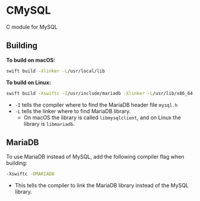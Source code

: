 # CMySQL
C module for MySQL

## Building

**To build on macOS:**

```sh
swift build -Xlinker -L/usr/local/lib
```

**To build on Linux:**

```sh
swift build -Xswiftc -I/usr/include/mariadb -Xlinker -L/usr/lib/x86_64-linux-gnu
```

- `-I` tells the compiler where to find the MariaDB header file `mysql.h`
- `-L` tells the linker where to find MariaDB library.
  - On macOS the library is called `libmysqlclient`, and on Linux the library is `libmariadb`.
  
## MariaDB

To use MariaDB instead of MySQL, add the following compiler flag when building:

```sh
-Xswiftc -DMARIADB
```

- This tells the compiler to link the MariaDB library instead of the MySQL library.

